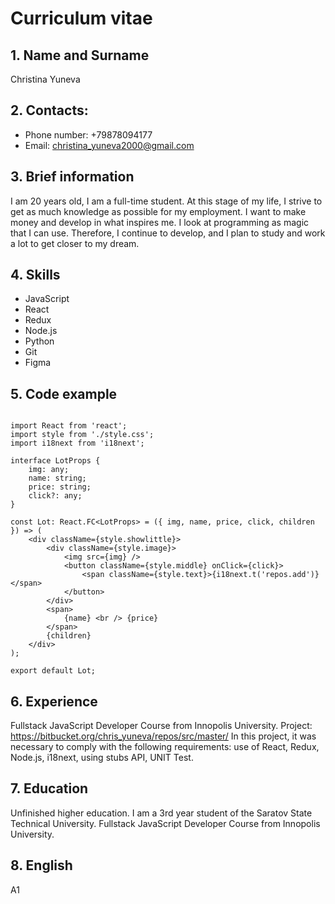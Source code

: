 # Curriculum vitae #

## 1. Name and Surname 
Christina Yuneva

## 2. Contacts: 
    
- Phone number: +79878094177
- Email: christina_yuneva2000@gmail.com

## 3. Brief information

I am 20 years old, I am a full-time student. At this stage of my life, I strive to get as much knowledge as possible for my employment. I want to make money and develop in what inspires me. I look at programming as magic that I can use. Therefore, I continue to develop, and I plan to study and work a lot to get closer to my dream.

## 4. Skills

- JavaScript
- React
- Redux
- Node.js
- Python 
- Git
- Figma

## 5. Code example

```tsx

import React from 'react';
import style from './style.css';
import i18next from 'i18next';

interface LotProps {
    img: any;
    name: string;
    price: string;
    click?: any;
}

const Lot: React.FC<LotProps> = ({ img, name, price, click, children }) => (
    <div className={style.showlittle}>
        <div className={style.image}>
            <img src={img} />
            <button className={style.middle} onClick={click}>
                <span className={style.text}>{i18next.t('repos.add')}</span>
            </button>
        </div>
        <span>
            {name} <br /> {price}
        </span>
        {children}
    </div>
);

export default Lot;

```

## 6. Experience

Fullstack JavaScript Developer Course from Innopolis University. Project: https://bitbucket.org/chris_yuneva/repos/src/master/ 
In this project, it was necessary to comply with the following requirements: use of React, Redux, Node.js, i18next, using stubs API, UNIT Test. 

## 7. Education
Unfinished higher education. I am a 3rd year student of the Saratov State Technical University. Fullstack JavaScript Developer Course from Innopolis University.

## 8. English 
A1
